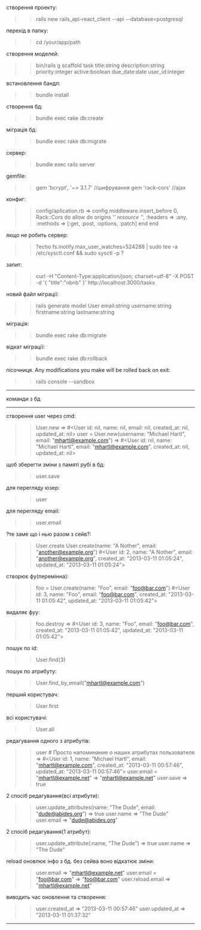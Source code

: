 створення проекту:
>>rails new rails_api-react_client --api --database=postgresql

перехід в папку:
>>cd /your/app/path

створення моделей:
>>bin/rails g scaffold task title:string description:string priority:integer active:boolean due_date:date user_id:integer

встановлення бандл:
>>bundle install

створення бд:
>>bundle exec rake db:create

міграція бд:
>>bundle exec rake db:migrate

сервер:
>>bundle exec rails server

gemfile:
>>gem 'bcrypt', '~> 3.1.7'		//шифрування
gem 'rack-cors'             //ajax

конфиг:
>>config/aplication.rb =>
  config.middleware.insert_before 0, Rack::Cors do
    allow do
      origins '*'
      resource '*', :headers => :any, :methods => [:get, :post, :options, :patch]
    end
  end

якщо не робить сервер:
>>?echo fs.inotify.max_user_watches=524288 | sudo tee -a /etc/sysctl.conf && sudo sysctl -p
?

запит:
>>curl -H "Content-Type:application/json; charset=utf-8" -X POST -d '{ "title":"nbnb" }' http://localhost:3000/tasks

новий файл міграції:
>>rails generate model User email:string username:string firstname:string lastname:string

міграція:
>>bundle exec rake db:migrate

відкат міграції:
>>bundle exec rake db:rollback

пісочниця. Any modifications you make will be rolled back on exit:
>>rails console --sandbox

--------------------------------------------------------------------------------------

команди з бд

----------------------------------------------------------------------------------------

створення user через cmd:
>> User.new
=> #<User id: nil, name: nil, email: nil, created_at: nil, updated_at: nil>
>> user = User.new(username: "Michael Hartl", email: "mhartl@example.com")
=> #<User id: nil, name: "Michael Hartl", email: "mhartl@example.com",
created_at: nil, updated_at: nil>

щоб зберегти зміни з памяті рубі в бд:
>>user.save

для перегляду юзер:
>>user

для перегляду email:
>>user.email

?те заме що і нью разом з сейв?:
>>User.create
>> User.create(name: "A Nother", email: "another@example.org")
#<User id: 2, name: "A Nother", email: "another@example.org", created_at:
"2013-03-11 01:05:24", updated_at: "2013-03-11 01:05:24">

створює фу(перемінна):
>> foo = User.create(name: "Foo", email: "foo@bar.com")
#<User id: 3, name: "Foo", email: "foo@bar.com", created_at: "2013-03-11
01:05:42", updated_at: "2013-03-11 01:05:42">

видаляє фуу:
>>foo.destroy
=> #<User id: 3, name: "Foo", email: "foo@bar.com", created_at: "2013-03-11
01:05:42", updated_at: "2013-03-11 01:05:42">

пошук по id:
>>User.find(3)

пошук по атрибуту:
>>User.find_by_email("mhartl@example.com")

перший користувач:
>>User.first

всі користувачі:
>>User.all

редагування одного з атрибутів:
>> user           # Просто напоминание о наших атрибутах пользователя
=> #<User id: 1, name: "Michael Hartl", email: "mhartl@example.com",
created_at: "2013-03-11 00:57:46", updated_at: "2013-03-11 00:57:46">
>> user.email = "mhartl@example.net"
=> "mhartl@example.net"
>> user.save
=> true

2 спосіб редагування(всі атрибути):
>> user.update_attributes(name: "The Dude", email: "dude@abides.org")
=> true
>> user.name
=> "The Dude"
>> user.email
=> "dude@abides.org"

2 спосіб редагування(1 атрибут):
>> user.update_attribute(:name, "The Dude")
=> true
>> user.name
=> "The Dude"

reload оновлює інфо з бд. без сейва воно відкатює зміни:
>> user.email
=> "mhartl@example.net"
>> user.email = "foo@bar.com"
=> "foo@bar.com"
>> user.reload.email
=> "mhartl@example.net"

виводить час оновлення та створення:
>> user.created_at
=> "2013-03-11 00:57:46"
>> user.updated_at
=> "2013-03-11 01:37:32"

------------------------------------------------------------------------------------------

